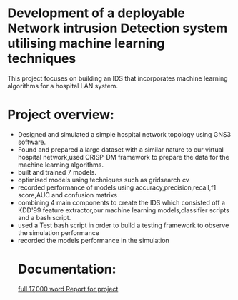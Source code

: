 # Development of a deployable Network intrusion Detection system utilising machine learning techniques

This project focuses on building an IDS that incorporates machine learning algorithms for a hospital LAN system.

# Project overview:
- Designed and simulated a simple hospital network topology using GNS3 software.
- Found and prepared a large dataset with a similar nature to our virtual hospital network,used CRISP-DM framework to prepare the data for the machine learning algorithms.
- built and trained 7 models.
- optimised models using techniques such as gridsearch cv
- recorded performance of models using accuracy,precision,recall,f1 score,AUC and confusion matrixs
- combining 4 main components to create the IDS which consisted off a KDD'99 feature extractor,our machine learning models,classifier scripts and a bash script.
- used a Test bash script in order to build a testing framework to observe the simulation performance
- recorded the models performance in the simulation
  # Documentation:
  [full 17,000 word Report for project]()
  
